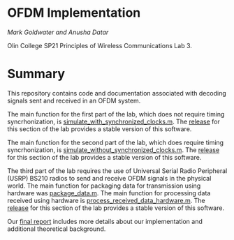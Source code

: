 # OFDM Implementation

*Mark Goldwater and Anusha Datar*

Olin College SP21 Principles of Wireless Communications Lab 3.
# Summary
This repository contains code and documentation associated with
decoding signals sent and received in an OFDM system.

The main function for the first part of the lab, which does not
require timing syncrhonization, is [simulate_with_synchronized_clocks.m](https://github.com/anushadatar/ofdm-implementation/blob/main/simulate_with_synchronized_clocks.m). 
The [release](https://github.com/anushadatar/ofdm-implementation/releases/tag/v.3.a) for this section of the lab provides a stable version
of this software.

The main function for the second part of the lab, which does
require timing syncrhonization, is [simulate_without_synchronized_clocks.m](https://github.com/anushadatar/ofdm-implementation/blob/main/simulate_without_synchronized_clocks.m). 
The [release](https://github.com/anushadatar/ofdm-implementation/releases/tag/v.3.b) for 
this section of the lab provides a stable version of this software. 

The third part of the lab requires the use of Universal Serial Radio
Peripheral (USRP) BS210 radios to send and receive OFDM signals in the
physical world. The main function for packaging data for transmission
using hardware was [package_data.m](https://github.com/anushadatar/ofdm-implementation/blob/main/package_data.m).
The main function for processing data received using hardware is 
[process_received_data_hardware.m](https://github.com/anushadatar/ofdm-implementation/blob/main/process_received_data_hardware.m). 
The [release](https://github.com/anushadatar/ofdm-implementation/releases/tag/v.3.c) for 
this section of the lab provides a stable version of this software. 

Our [final report](https://github.com/anushadatar/ofdm-implementation/blob/main/docs/report.pdf) 
includes more details about our implementation 
and additional theoretical background.
